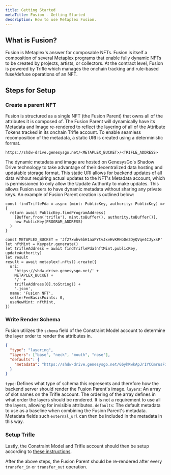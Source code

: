 ```yaml
---
title: Getting Started
metaTitle: Fusion - Getting Started
description: How to use Metaplex Fusion.
---
```


## What is Fusion?

Fusion is Metaplex's answer for composable NFTs. Fusion is itself a composition of several Metaplex programs that enable fully dynamic NFTs to be created by projects, artists, or collectors. At the contract level, Fusion is powered by Trifle which manages the onchain tracking and rule-based fuse/defuse operations of an NFT.

## Steps for Setup

### Create a parent NFT

Fusion is structured as a single NFT (the Fusion Parent) that owns all of the attributes it is composed of. The Fusion Parent will dynamically have its Metadata and Image re-rendered to reflect the layering of all of the Attribute Tokens tracked in its onchain Trifle account. To enable seamless recomposition of the metadata, a static URI is created using a deterministic format.

`https://shdw-drive.genesysgo.net/<METAPLEX_BUCKET>/<TRIFLE_ADDRESS>`

The dynamic metadata and image are hosted on GenesysGo's Shadow Drive technology to take advantage of their decentralized data hosting and updatable storage format. This static URI allows for backend updates of all data without requiring actual updates to the NFT's Metadata account, which is permissioned to only allow the Update Authority to make updates. This allows Fusion users to have dynamic metadata without sharing any private keys. An example of Fusion Parent creation is outlined below:

```tsx
const findTriflePda = async (mint: PublicKey, authority: PublicKey) => {
  return await PublicKey.findProgramAddress(
    [Buffer.from('trifle'), mint.toBuffer(), authority.toBuffer()],
    new PublicKey(PROGRAM_ADDRESS)
  )
}

const METAPLEX_BUCKET = 'Jf27xwhv6bH1aaPYtvJxvHvKRHoDe3DyQVqe4CJyxsP'
let nftMint = Keypair.generate()
let trifleAddress = await findTriflePda(nftMint.publicKey, updateAuthority)
let result
result = await metaplex!.nfts().create({
  uri:
    'https://shdw-drive.genesysgo.net/' +
    METAPLEX_BUCKET +
    '/' +
    trifleAddress[0].toString() +
    '.json',
  name: 'Fusion NFT',
  sellerFeeBasisPoints: 0,
  useNewMint: nftMint,
})
```

### Write Render Schema

Fusion utilizes the `schema` field of the Constraint Model account to determine the layer order to render the attributes in.

```json
{
  "type": "layering",
  "layers": ["base", "neck", "mouth", "nose"],
  "defaults": {
    "metadata": "https://shdw-drive.genesysgo.net/G6yhKwkApJr1YCCmrusFibbsvrXZa4Q3GRThSHFiRJQW/default.json"
  }
}
```

`type`: Defines what type of schema this represents and therefore how the backend server should render the Fusion Parent's image.
`layers`: An array of slot names on the Trifle account. The ordering of the array defines in what order the layers should be rendered. It is not a requirement to use all the layers, allowing for invisible attributes.
`defaults`: The default metadata to use as a baseline when combining the Fusion Parent's metadata. Metadata fields such `external_url` can then be included in the metadata in this way.

### Setup Trifle

Lastly, the Constraint Model and Trifle account should then be setup according to [these instructions](/programs/fusion/getting-started).

After the above steps, the Fusion Parent should be re-rendered after every `transfer_in` or `transfer_out` operation.
